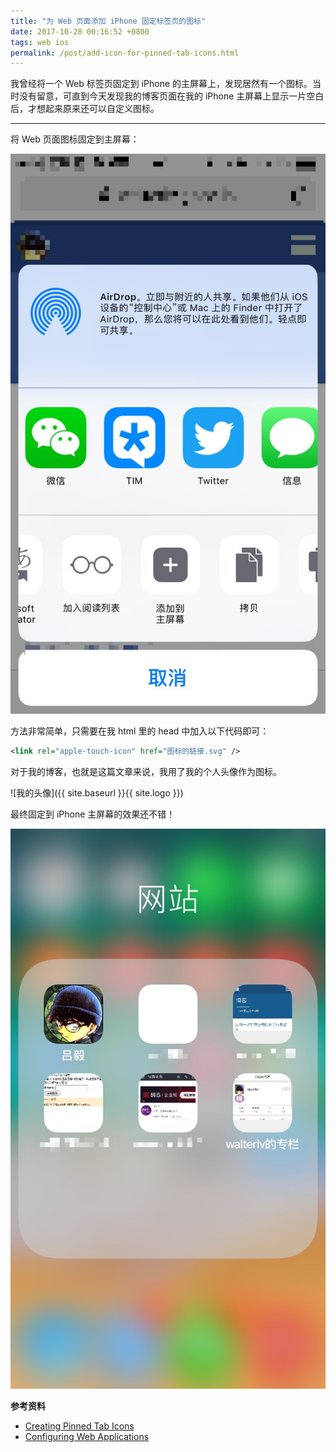 ```yaml
---
title: "为 Web 页面添加 iPhone 固定标签页的图标"
date: 2017-10-28 00:16:52 +0800
tags: web ios
permalink: /post/add-icon-for-pinned-tab-icons.html
---
```


我曾经将一个 Web 标签页固定到 iPhone 的主屏幕上，发现居然有一个图标。当时没有留意，可直到今天发现我的博客页面在我的 iPhone 主屏幕上显示一片空白后，才想起来原来还可以自定义图标。

---

将 Web 页面图标固定到主屏幕：

![固定到主屏幕](/static/posts/2017-10-28-pin-a-web-tab.jpg)

方法非常简单，只需要在我 html 里的 head 中加入以下代码即可：

```xml
<link rel="apple-touch-icon" href="图标的链接.svg" />
```

对于我的博客，也就是这篇文章来说，我用了我的个人头像作为图标。

![我的头像]({{ site.baseurl }}{{ site.logo }})

最终固定到 iPhone 主屏幕的效果还不错！

![最终效果](/static/posts/2017-10-28-view-pinned-tab-icon.jpg)

**参考资料**
- [Creating Pinned Tab Icons](https://developer.apple.com/library/content/documentation/AppleApplications/Reference/SafariWebContent/pinnedTabs/pinnedTabs.html)
- [Configuring Web Applications](https://developer.apple.com/library/content/documentation/AppleApplications/Reference/SafariWebContent/ConfiguringWebApplications/ConfiguringWebApplications.html)

